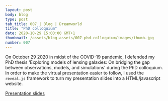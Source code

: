 ```yaml
---
layout: post
body: blog
type: post
tab_title: 007 | Blog | Dreamworld
title: "PhD colloquium"
date: 2020-10-29 15:00:00 GMT+1
thumbnail: /assets/blog-assets/007-phd-colloquium/images/thumb.jpg
number: 007
---
```


On October 29 2020 in midst of the COVID-19 pandemic, I defended my PhD thesis
'Exploring models of lensing galaxies: On bridging the gap between observations,
models, and simulations' during the PhD colloquium. In order to make the virtual
presentation easier to follow, I used the `reveal.js` framework to turn my
presentation slides into a HTML/javascript website.

<!--more-->

[Presentation slides](/assets/blog-assets/007-phd-colloquium/html/slides.html)
